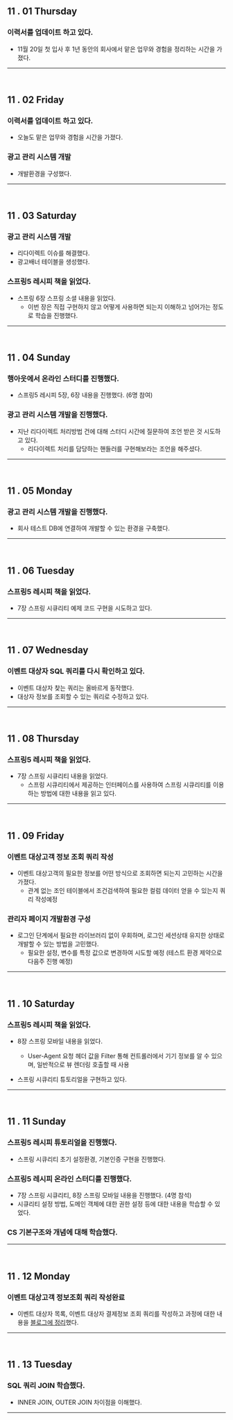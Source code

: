 
## 11 . 01 Thursday

### 이력서를 업데이트 하고 있다.

+ 11월 20일 첫 입사 후 1년 동안의 회사에서 맡은 업무와 경험을 정리하는 시간을 가졌다.

---
<br>

## 11 . 02 Friday

### 이력서를 업데이트 하고 있다.

+ 오늘도 맡은 업무와 경험을 시간을 가졌다.

### 광고 관리 시스템 개발

+ 개발환경을 구성했다.

---
<br>

## 11 . 03 Saturday

### 광고 관리 시스템 개발

+ 리다이렉트 이슈를 해결했다.
+ 광고배너 테이블을 생성했다.

### 스프링5 레시피 책을 읽었다.

+ 스프링 6장 스프링 소셜 내용을 읽었다.
    + 이번 장은 직접 구현하지 않고 어떻게 사용하면 되는지 이해하고 넘어가는 정도로 학습을 진행했다.

---
<br>

## 11 . 04 Sunday

### 행아웃에서 온라인 스터디를 진행했다.

+ 스프링5 레시피 5장, 6장 내용을 진행했다. (6명 참여)

### 광고 관리 시스템 개발을 진행했다.

+ 지난 리다이렉트 처리방법 건에 대해 스터디 시간에 질문하여 조언 받은 것 시도하고 있다.
    + 리다이렉트 처리를 담당하는 핸들러를 구현해보라는 조언을 해주셨다.

---
<br>

## 11 . 05 Monday

### 광고 관리 시스템 개발을 진행했다.

+ 회사 테스트 DB에 연결하여 개발할 수 있는 환경을 구축했다.

---
<br>

## 11 . 06 Tuesday

### 스프링5 레시피 책을 읽었다.

+ 7장 스프링 시큐리티 예제 코드 구현을 시도하고 있다.

---
<br>

## 11 . 07 Wednesday

### 이벤트 대상자 SQL 쿼리를 다시 확인하고 있다.

+ 이벤트 대상자 찾는 쿼리는 올바르게 동작했다.
+ 대상자 정보를 조회할 수 있는 쿼리로 수정하고 있다.

---
<br>

## 11 . 08 Thursday

### 스프링5 레시피 책을 읽었다.

+ 7장 스프링 시큐리티 내용을 읽었다.
    + 스프링 시큐리티에서 제공하는 인터페이스를 사용하여 스프링 시큐리티를 이용하는 방법에 대한 내용을 읽고 있다.
    
---
<br>

## 11 . 09 Friday

### 이벤트 대상고객 정보 조회 쿼리 작성

+ 이벤트 대상고객의 필요한 정보를 어떤 방식으로 조회하면 되는지 고민하는 시간을 가졌다.
    + 관계 없는 조인 테이블에서 조건검색하여 필요한 컬럼 데이터 얻을 수 있는지 쿼리 작성예정
    
### 관리자 페이지 개발환경 구성

+ 로그인 단계에서 필요한 라이브러리 없이 우회하며, 로그인 세션상태 유지한 상태로 개발할 수 있는 방법을 고민했다.
    + 필요한 설정, 변수를 특정 값으로 변경하여 시도할 예정 (테스트 환경 제약으로 다음주 진행 예정)

---
<br>

## 11 . 10 Saturday

### 스프링5 레시피 책을 읽었다.

+ 8장 스프링 모바일 내용을 읽었다.
    + User-Agent 요청 헤더 값을 Filter 통해 컨트롤러에서 기기 정보를 알 수 있으며, 일반적으로 뷰 렌더링 호출할 때 사용
    
+ 스프링 시큐리티 튜토리얼을 구현하고 있다.

---
<br>

## 11 . 11 Sunday

### 스프링5 레시피 튜토리얼을 진행했다.

+ 스프링 시큐리티 초기 설정환경, 기본인증 구현을 진행했다.

### 스프링5 레시피 온라인 스터디를 진행했다.

+ 7장 스프링 시큐리티, 8장 스프링 모바일 내용을 진행했다. (4명 참석)
+ 시큐리티 설정 방법, 도메인 객체에 대한 권한 설정 등에 대한 내용을 학습할 수 있었다.

### CS 기본구조와 개념에 대해 학습했다.

---
<br>

## 11 . 12 Monday

### 이벤트 대상고객 정보조회 쿼리 작성완료

+ 이벤트 대상자 목록, 이벤트 대상자 결제정보 조회 쿼리를 작성하고 과정에 대한 내용을 [블로그에 정리](http://wjjeong.tistory.com/16)했다.

---
<br>

## 11 . 13 Tuesday

### SQL 쿼리 JOIN 학습했다.

+ INNER JOIN, OUTER JOIN 차이점을 이해했다.

---
<br>

